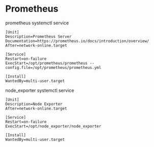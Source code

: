 # Prometheus

prometheus systemctl service
```
[Unit]
Description=Prometheus Server
Documentation=https://prometheus.io/docs/introduction/overview/
After=network-online.target

[Service]
Restart=on-failure
ExecStart=/opt/prometheus/prometheus --config.file=/opt/prometheus/prometheus.yml

[Install]
WantedBy=multi-user.target
```

node_exporter systemctl service

```
[Unit]
Description=Node Exporter
After=network-online.target

[Service]
Restart=on-failure
ExecStart=/opt/node_exporter/node_exporter

[Install]
WantedBy=multi-user.target
```
